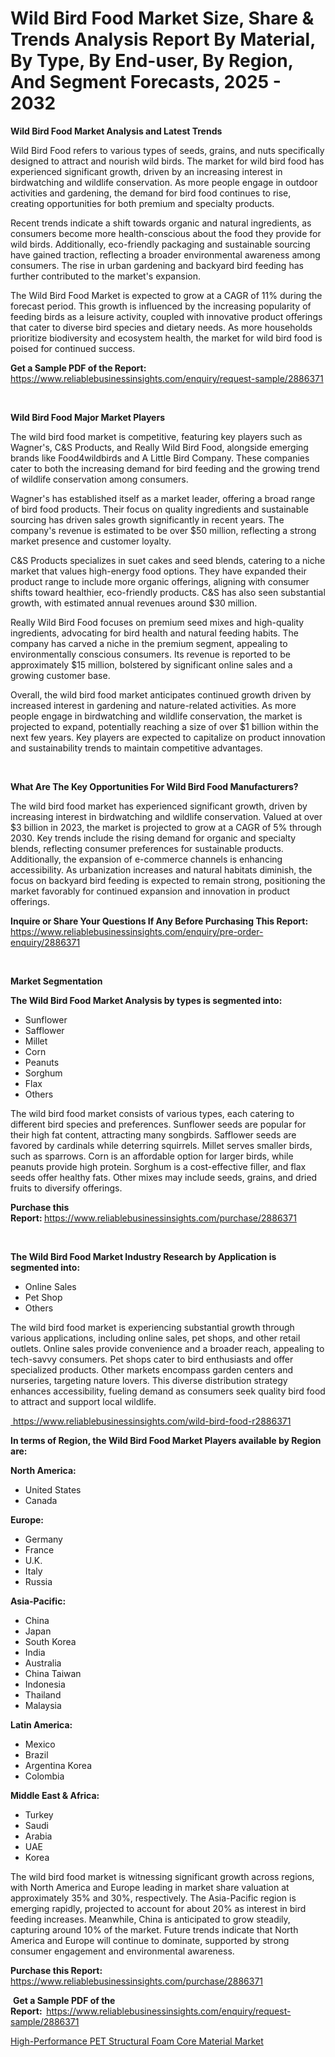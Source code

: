 <p><h1>Wild Bird Food Market Size, Share & Trends Analysis Report By Material, By Type, By End-user, By Region, And Segment Forecasts, 2025 - 2032</h1></p><p><strong>Wild Bird Food Market Analysis and Latest Trends</strong></p>
<p><p>Wild Bird Food refers to various types of seeds, grains, and nuts specifically designed to attract and nourish wild birds. The market for wild bird food has experienced significant growth, driven by an increasing interest in birdwatching and wildlife conservation. As more people engage in outdoor activities and gardening, the demand for bird food continues to rise, creating opportunities for both premium and specialty products.</p><p>Recent trends indicate a shift towards organic and natural ingredients, as consumers become more health-conscious about the food they provide for wild birds. Additionally, eco-friendly packaging and sustainable sourcing have gained traction, reflecting a broader environmental awareness among consumers. The rise in urban gardening and backyard bird feeding has further contributed to the market's expansion.</p><p>The Wild Bird Food Market is expected to grow at a CAGR of 11% during the forecast period. This growth is influenced by the increasing popularity of feeding birds as a leisure activity, coupled with innovative product offerings that cater to diverse bird species and dietary needs. As more households prioritize biodiversity and ecosystem health, the market for wild bird food is poised for continued success.</p></p>
<p><strong>Get a Sample PDF of the Report:&nbsp;</strong> <a href="https://www.reliablebusinessinsights.com/enquiry/request-sample/2886371?utm_campaign=2757&utm_medium=2&utm_source=Github&utm_content=ia&utm_term=13032025&utm_id=wild-bird-food">https://www.reliablebusinessinsights.com/enquiry/request-sample/2886371</a></p>
<p>&nbsp;</p>
<p><strong>Wild Bird Food Major Market Players</strong></p>
<p><p>The wild bird food market is competitive, featuring key players such as Wagner's, C&S Products, and Really Wild Bird Food, alongside emerging brands like Food4wildbirds and A Little Bird Company. These companies cater to both the increasing demand for bird feeding and the growing trend of wildlife conservation among consumers.</p><p>Wagner's has established itself as a market leader, offering a broad range of bird food products. Their focus on quality ingredients and sustainable sourcing has driven sales growth significantly in recent years. The company's revenue is estimated to be over $50 million, reflecting a strong market presence and customer loyalty.</p><p>C&S Products specializes in suet cakes and seed blends, catering to a niche market that values high-energy food options. They have expanded their product range to include more organic offerings, aligning with consumer shifts toward healthier, eco-friendly products. C&S has also seen substantial growth, with estimated annual revenues around $30 million.</p><p>Really Wild Bird Food focuses on premium seed mixes and high-quality ingredients, advocating for bird health and natural feeding habits. The company has carved a niche in the premium segment, appealing to environmentally conscious consumers. Its revenue is reported to be approximately $15 million, bolstered by significant online sales and a growing customer base.</p><p>Overall, the wild bird food market anticipates continued growth driven by increased interest in gardening and nature-related activities. As more people engage in birdwatching and wildlife conservation, the market is projected to expand, potentially reaching a size of over $1 billion within the next few years. Key players are expected to capitalize on product innovation and sustainability trends to maintain competitive advantages.</p></p>
<p>&nbsp;</p>
<p><strong>What Are The Key Opportunities For Wild Bird Food Manufacturers?</strong></p>
<p><p>The wild bird food market has experienced significant growth, driven by increasing interest in birdwatching and wildlife conservation. Valued at over $3 billion in 2023, the market is projected to grow at a CAGR of 5% through 2030. Key trends include the rising demand for organic and specialty blends, reflecting consumer preferences for sustainable products. Additionally, the expansion of e-commerce channels is enhancing accessibility. As urbanization increases and natural habitats diminish, the focus on backyard bird feeding is expected to remain strong, positioning the market favorably for continued expansion and innovation in product offerings.</p></p>
<p><strong>Inquire or Share Your Questions If Any Before Purchasing This Report:</strong> <a href="https://www.reliablebusinessinsights.com/enquiry/pre-order-enquiry/2886371?utm_campaign=2757&utm_medium=2&utm_source=Github&utm_content=ia&utm_term=13032025&utm_id=wild-bird-food">https://www.reliablebusinessinsights.com/enquiry/pre-order-enquiry/2886371</a></p>
<p>&nbsp;</p>
<p><strong>Market Segmentation</strong></p>
<p><strong>The Wild Bird Food Market Analysis by types is segmented into:</strong></p>
<p><ul><li>Sunflower</li><li>Safflower</li><li>Millet</li><li>Corn</li><li>Peanuts</li><li>Sorghum</li><li>Flax</li><li>Others</li></ul></p>
<p><p>The wild bird food market consists of various types, each catering to different bird species and preferences. Sunflower seeds are popular for their high fat content, attracting many songbirds. Safflower seeds are favored by cardinals while deterring squirrels. Millet serves smaller birds, such as sparrows. Corn is an affordable option for larger birds, while peanuts provide high protein. Sorghum is a cost-effective filler, and flax seeds offer healthy fats. Other mixes may include seeds, grains, and dried fruits to diversify offerings.</p></p>
<p><strong>Purchase this Report:&nbsp;</strong><a href="https://www.reliablebusinessinsights.com/purchase/2886371?utm_campaign=2757&utm_medium=2&utm_source=Github&utm_content=ia&utm_term=13032025&utm_id=wild-bird-food">https://www.reliablebusinessinsights.com/purchase/2886371</a></p>
<p>&nbsp;</p>
<p><strong>The Wild Bird Food Market Industry Research by Application is segmented into:</strong></p>
<p><ul><li>Online Sales</li><li>Pet Shop</li><li>Others</li></ul></p>
<p><p>The wild bird food market is experiencing substantial growth through various applications, including online sales, pet shops, and other retail outlets. Online sales provide convenience and a broader reach, appealing to tech-savvy consumers. Pet shops cater to bird enthusiasts and offer specialized products. Other markets encompass garden centers and nurseries, targeting nature lovers. This diverse distribution strategy enhances accessibility, fueling demand as consumers seek quality bird food to attract and support local wildlife.</p></p>
<p><a href="https://www.reliablebusinessinsights.com/wild-bird-food-r2886371?utm_campaign=2757&utm_medium=2&utm_source=Github&utm_content=ia&utm_term=13032025&utm_id=wild-bird-food">&nbsp;https://www.reliablebusinessinsights.com/wild-bird-food-r2886371</a></p>
<p><strong>In terms of Region, the Wild Bird Food Market Players available by Region are:</strong></p>
<p>
    <p> <strong> North America: </strong>
        <ul>
            <li>United States</li>
            <li>Canada</li>
        </ul>
        </p> 
    <p> <strong> Europe: </strong>
        <ul>
            <li>Germany</li>
            <li>France</li>
            <li>U.K.</li>
            <li>Italy</li>
            <li>Russia</li>
        </ul>
        </p> 
    <p> <strong> Asia-Pacific: </strong>
        <ul>
            <li>China</li>
            <li>Japan</li>
            <li>South Korea</li>
            <li>India</li>
            <li>Australia</li>
            <li>China Taiwan</li>
            <li>Indonesia</li>
            <li>Thailand</li>
            <li>Malaysia</li>
        </ul>
        </p> 
    <p> <strong> Latin America: </strong>
        <ul>
            <li>Mexico</li>
            <li>Brazil</li>
            <li>Argentina Korea</li>
            <li>Colombia</li>
        </ul>
        </p> 
    <p> <strong> Middle East & Africa: </strong>
        <ul>
            <li>Turkey</li>
            <li>Saudi</li>
            <li>Arabia</li>
            <li>UAE</li>
            <li>Korea</li>
        </ul>
    </p>
    </p>
<p><p>The wild bird food market is witnessing significant growth across regions, with North America and Europe leading in market share valuation at approximately 35% and 30%, respectively. The Asia-Pacific region is emerging rapidly, projected to account for about 20% as interest in bird feeding increases. Meanwhile, China is anticipated to grow steadily, capturing around 10% of the market. Future trends indicate that North America and Europe will continue to dominate, supported by strong consumer engagement and environmental awareness.</p></p>
<p><strong>Purchase this Report: </strong><a href="https://www.reliablebusinessinsights.com/purchase/2886371?utm_campaign=2757&utm_medium=2&utm_source=Github&utm_content=ia&utm_term=13032025&utm_id=wild-bird-food">https://www.reliablebusinessinsights.com/purchase/2886371</a></p>
<p>&nbsp;<strong>Get a Sample PDF of the Report:&nbsp;&nbsp;</strong><a href="https://www.reliablebusinessinsights.com/enquiry/request-sample/2886371?utm_campaign=2757&utm_medium=2&utm_source=Github&utm_content=ia&utm_term=13032025&utm_id=wild-bird-food">https://www.reliablebusinessinsights.com/enquiry/request-sample/2886371</a></p>
<p><strong></strong></p>
<p><p><a href="https://github.com/jaquelynhasenaue8/Market-Research-Report-List-1/blob/main/high-performance-pet-structural-foam-core-material-market.md?utm_campaign=2757&utm_medium=2&utm_source=Github&utm_content=ia&utm_term=13032025&utm_id=wild-bird-food">High-Performance PET Structural Foam Core Material Market</a></p></p>